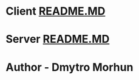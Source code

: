 # Client [README.MD](https://github.com/DimaMorgun/JSFSTP-Task-1/tree/development/client)
# Server [README.MD](https://github.com/DimaMorgun/JSFSTP-Task-1/tree/development/server)

# Author - Dmytro Morhun
